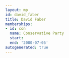 ```yaml
---
layout: mp
id: david_faber
title: David Faber
memberships:
- id: con
  name: Conservative Party
  start: 
  end: '2000-07-05'
autogenerated: true
---
```

